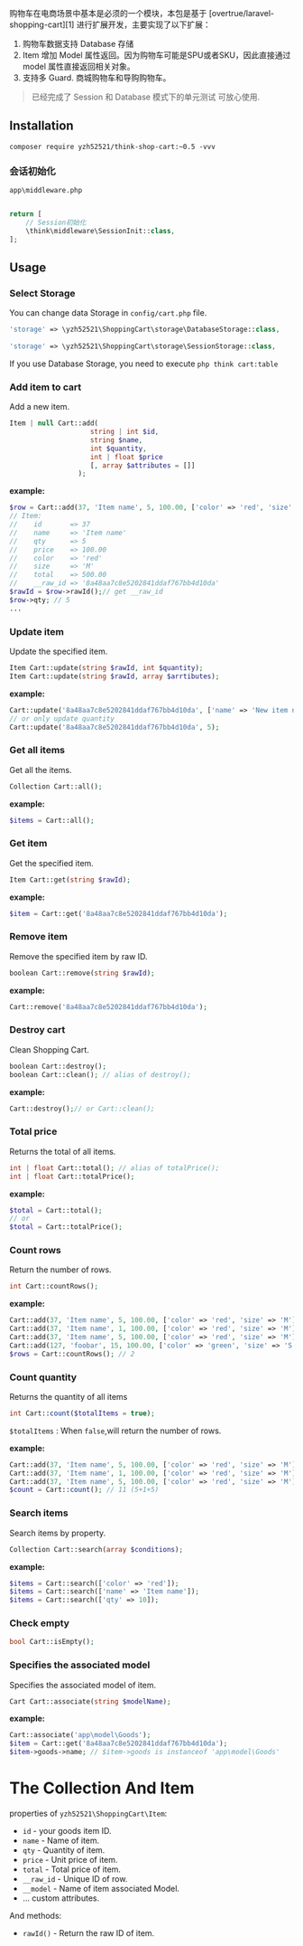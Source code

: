 
购物车在电商场景中基本是必须的一个模块，本包是基于 [overtrue/laravel-shopping-cart][1] 进行扩展开发，主要实现了以下扩展：

1. 购物车数据支持 Database 存储
2. Item 增加 Model 属性返回。因为购物车可能是SPU或者SKU，因此直接通过 model 属性直接返回相关对象。
3. 支持多 Guard. 商城购物车和导购购物车。

> 已经完成了 Session 和 Database 模式下的单元测试 可放心使用.

## Installation

```
composer require yzh52521/think-shop-cart:~0.5 -vvv
```

### 会话初始化

`app\middleware.php`

```php

return [
    // Session初始化
    \think\middleware\SessionInit::class,
];
```

## Usage

### Select Storage

You can change data Storage in `config/cart.php` file.

```php
'storage' => \yzh52521\ShoppingCart\storage\DatabaseStorage::class,
  
'storage' => \yzh52521\ShoppingCart\storage\SessionStorage::class,
```

If you use Database Storage, you need to execute `php think cart:table`

### Add item to cart

Add a new item.

```php
Item | null Cart::add(
                    string | int $id,
                    string $name,
                    int $quantity,
                    int | float $price
                    [, array $attributes = []]
                 );
```

**example:**

```php
$row = Cart::add(37, 'Item name', 5, 100.00, ['color' => 'red', 'size' => 'M']);
// Item:
//    id       => 37
//    name     => 'Item name'
//    qty      => 5
//    price    => 100.00
//    color    => 'red'
//    size     => 'M'
//    total    => 500.00
//    __raw_id => '8a48aa7c8e5202841ddaf767bb4d10da'
$rawId = $row->rawId();// get __raw_id
$row->qty; // 5
...
```

### Update item

Update the specified item.

```php
Item Cart::update(string $rawId, int $quantity);
Item Cart::update(string $rawId, array $arrtibutes);
```

**example:**

```php
Cart::update('8a48aa7c8e5202841ddaf767bb4d10da', ['name' => 'New item name');
// or only update quantity
Cart::update('8a48aa7c8e5202841ddaf767bb4d10da', 5);
```

### Get all items

Get all the items.

```php
Collection Cart::all();
```

**example:**

```php
$items = Cart::all();
```


### Get item

Get the specified item.

```php
Item Cart::get(string $rawId);
```

**example:**

```php
$item = Cart::get('8a48aa7c8e5202841ddaf767bb4d10da');
```

### Remove item

Remove the specified item by raw ID.

```php
boolean Cart::remove(string $rawId);
```

**example:**

```php
Cart::remove('8a48aa7c8e5202841ddaf767bb4d10da');
```

### Destroy cart

Clean Shopping Cart.

```php
boolean Cart::destroy();
boolean Cart::clean(); // alias of destroy();
```

**example:**

```php
Cart::destroy();// or Cart::clean();
```

### Total price

Returns the total of all items.

```php
int | float Cart::total(); // alias of totalPrice();
int | float Cart::totalPrice();
```

**example:**

```php
$total = Cart::total();
// or
$total = Cart::totalPrice();
```


### Count rows

Return the number of rows.

```php
int Cart::countRows();
```

**example:**

```php
Cart::add(37, 'Item name', 5, 100.00, ['color' => 'red', 'size' => 'M']);
Cart::add(37, 'Item name', 1, 100.00, ['color' => 'red', 'size' => 'M']);
Cart::add(37, 'Item name', 5, 100.00, ['color' => 'red', 'size' => 'M']);
Cart::add(127, 'foobar', 15, 100.00, ['color' => 'green', 'size' => 'S']);
$rows = Cart::countRows(); // 2
```


### Count quantity

Returns the quantity of all items

```php
int Cart::count($totalItems = true);
```

`$totalItems` : When `false`,will return the number of rows.

**example:**

```php
Cart::add(37, 'Item name', 5, 100.00, ['color' => 'red', 'size' => 'M']);
Cart::add(37, 'Item name', 1, 100.00, ['color' => 'red', 'size' => 'M']);
Cart::add(37, 'Item name', 5, 100.00, ['color' => 'red', 'size' => 'M']);
$count = Cart::count(); // 11 (5+1+5)
```

### Search items

Search items by property.

```php
Collection Cart::search(array $conditions);
```

**example:**

```php
$items = Cart::search(['color' => 'red']);
$items = Cart::search(['name' => 'Item name']);
$items = Cart::search(['qty' => 10]);
```

### Check empty

```php
bool Cart::isEmpty();
```

### Specifies the associated model

Specifies the associated model of item.

```php
Cart Cart::associate(string $modelName);
```

**example:**

```php
Cart::associate('app\model\Goods');
$item = Cart::get('8a48aa7c8e5202841ddaf767bb4d10da');
$item->goods->name; // $item->goods is instanceof 'app\model\Goods'
```


# The Collection And Item

properties of `yzh52521\ShoppingCart\Item`:

- `id`       - your goods item ID.
- `name`     - Name of item.
- `qty`      - Quantity of item.
- `price`    - Unit price of item.
- `total`    - Total price of item.
- `__raw_id` - Unique ID of row.
- `__model`  - Name of item associated Model.
- ... custom attributes.

And methods:

 - `rawId()` - Return the raw ID of item.
